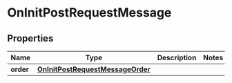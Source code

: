 

# OnInitPostRequestMessage


## Properties

| Name | Type | Description | Notes |
|------------ | ------------- | ------------- | -------------|
|**order** | [**OnInitPostRequestMessageOrder**](OnInitPostRequestMessageOrder.md) |  |  |



